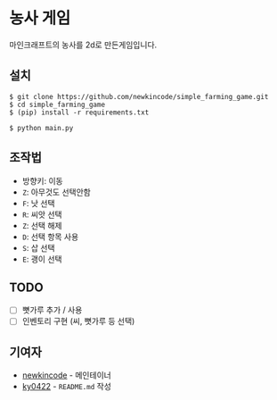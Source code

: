 # 농사 게임

마인크래프트의 농사를 2d로 만든게임입니다.

## 설치

```console
$ git clone https://github.com/newkincode/simple_farming_game.git
$ cd simple_farming_game
$ (pip) install -r requirements.txt

$ python main.py
```

## 조작법

-   방향키: 이동
-   `Z`: 아무것도 선택안함
-   `F`: 낫 선택
-   `R`: 씨앗 선택
-   `Z`: 선택 해제
-   `D`: 선택 항목 사용
-   `S`: 삽 선택
-   `E`: 괭이 선택

## TODO

-   [ ] 뼛가루 추가 / 사용
-   [ ] 인벤토리 구현 (씨, 뼛가루 등 선택)

## 기여자

-   [newkincode](https://github.com/newkincode) - 메인테이너
-   [ky0422](https://github.com/ky0422) - `README.md` 작성
